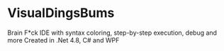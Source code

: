 # VisualDingsBums

Brain F*ck IDE with syntax coloring, step-by-step execution, debug and more
Created in .Net 4.8, C# and WPF
